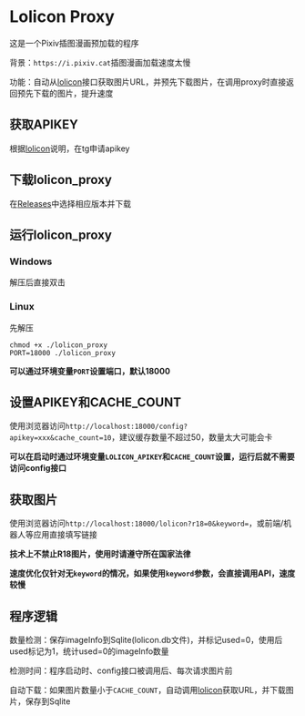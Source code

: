 # Lolicon Proxy

这是一个Pixiv插图漫画预加载的程序

背景：`https://i.pixiv.cat`插图漫画加载速度太慢

功能：自动从[lolicon](https://api.lolicon.app/)接口获取图片URL，并预先下载图片，在调用proxy时直接返回预先下载的图片，提升速度

## 获取APIKEY

根据[lolicon](https://api.lolicon.app/)说明，在tg申请apikey

## 下载lolicon_proxy

在[Releases](https://github.com/lz1998/lolicon_proxy/releases)中选择相应版本并下载

## 运行lolicon_proxy

### Windows

解压后直接双击

### Linux

先解压

```shell
chmod +x ./lolicon_proxy
PORT=18000 ./lolicon_proxy
```

**可以通过环境变量`PORT`设置端口，默认18000**

## 设置APIKEY和CACHE_COUNT

使用浏览器访问`http://localhost:18000/config?apikey=xxx&cache_count=10`，建议缓存数量不超过50，数量太大可能会卡

**可以在启动时通过环境变量`LOLICON_APIKEY`和`CACHE_COUNT`设置，运行后就不需要访问config接口**

## 获取图片

使用浏览器访问`http://localhost:18000/lolicon?r18=0&keyword=`，或前端/机器人等应用直接填写链接

**技术上不禁止R18图片，使用时请遵守所在国家法律**

**速度优化仅针对无`keyword`的情况，如果使用`keyword`参数，会直接调用API，速度较慢**

## 程序逻辑

数量检测：保存imageInfo到Sqlite(lolicon.db文件)，并标记used=0，使用后used标记为1，统计used=0的imageInfo数量

检测时间：程序启动时、config接口被调用后、每次请求图片前

自动下载：如果图片数量小于`CACHE_COUNT`，自动调用[lolicon](https://api.lolicon.app/)获取URL，并下载图片，保存到Sqlite
